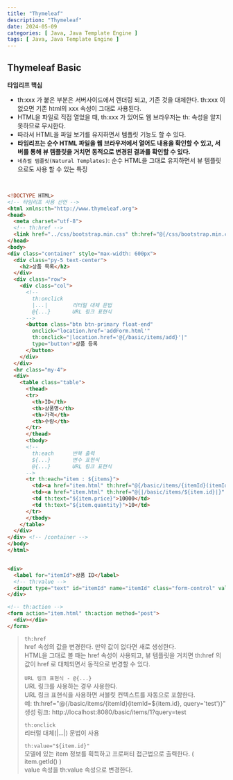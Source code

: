 ```yaml
---
title: "Thymeleaf"
description: "Thymeleaf"
date: 2024-05-09
categories: [ Java, Java Template Engine ]
tags: [ Java, Java Template Engine ]
---
```


## Thymeleaf Basic

**타임리프 핵심**
- th:xxx 가 붙은 부분은 서버사이드에서 렌더링 되고, 기존 것을 대체한다. th:xxx 이 없으면 기존 html의 xxx 속성이 그대로 사용된다.  
- HTML을 파일로 직접 열었을 때, th:xxx 가 있어도 웹 브라우저는 th: 속성을 알지 못하므로 무시한다.  
- 따라서 HTML을 파일 보기를 유지하면서 템플릿 기능도 할 수 있다.  
- **타임리프는 순수 HTML 파일을 웹 브라우저에서 열어도 내용을 확인할 수 있고, 서버를 통해 뷰 템플릿을 거치면 동적으로 변경된 결과를 확인할 수 있다.**  
- ```네츄럴 템플릿(Natural Templates)```: 순수 HTML을 그대로 유지하면서 뷰 템플릿으로도 사용 할 수 있는 특징  

<br/>

```html
<!DOCTYPE HTML>
<!-- 타임리프 사용 선언 -->
<html xmlns:th="http://www.thymeleaf.org">
<head>
  <meta charset="utf-8">
  <!-- th:href -->
  <link href="../css/bootstrap.min.css" th:href="@{/css/bootstrap.min.css}" rel="stylesheet">
</head>
<body>
<div class="container" style="max-width: 600px">
  <div class="py-5 text-center">
    <h2>상품 목록</h2>
  </div>
  <div class="row">
    <div class="col">
      <!-- 
        th:onclick
        |...|        리터럴 대체 문법 
        @{...}       URL 링크 표현식
      -->
      <button class="btn btn-primary float-end"
        onclick="location.href='addForm.html'"
        th:onclick="|location.href='@{/basic/items/add}'|"
        type="button">상품 등록
      </button>
    </div>
  </div>
  <hr class="my-4">
  <div>
    <table class="table">
      <thead>
      <tr>
        <th>ID</th>
        <th>상품명</th>
        <th>가격</th>
        <th>수량</th>
      </tr>
      </thead>
      <tbody>
      <!-- 
        th:each      반복 출력 
        ${...}       변수 표현식
        @{...}       URL 링크 표현식
      -->
      <tr th:each="item : ${items}">
        <td><a href="item.html" th:href="@{/basic/items/{itemId}(itemId=${item.id})}" th:text="${item.id}">회원id</a></td>
        <td><a href="item.html" th:href="@{|/basic/items/${item.id}|}" th:text="${item.itemName}">상품명</a></td>
        <td th:text="${item.price}">10000</td>
        <td th:text="${item.quantity}">10</td>
      </tr>
      </tbody>
    </table>
  </div>
</div> <!-- /container -->
</body>
</html>


<div>
  <label for="itemId">상품 ID</label>
  <!-- th:value -->
  <input type="text" id="itemId" name="itemId" class="form-control" value="1" th:value="${item.id}" readonly>
</div>

<!-- th:action -->
<form action="item.html" th:action method="post">
  <div></div>
</form>
```
> ```th:href```  
> href 속성의 값을 변경한다. 만약 값이 없다면 새로 생성한다.  
> HTML을 그대로 볼 때는 href 속성이 사용되고, 뷰 템플릿을 거치면 th:href 의 값이 href 로 대체되면서 동적으로 변경할 수 있다.  
>   
> ```URL 링크 표현식 - @{...}```  
> URL 링크를 사용하는 경우 사용한다.  
> URL 링크 표현식을 사용하면 서블릿 컨텍스트를 자동으로 포함한다.  
> 예: th:href="@{/basic/items/{itemId}(itemId=${item.id}, query='test')}"  
> 생성 링크: http://localhost:8080/basic/items/1?query=test
>   
> ```th:onclick```  
> 리터럴 대체(|...|) 문법이 사용  
> 
> ```th:value="${item.id}"```   
> 모델에 있는 item 정보를 획득하고 프로퍼티 접근법으로 출력한다. ( item.getId() )  
> value 속성을 th:value 속성으로 변경한다.  